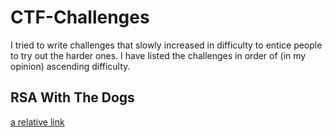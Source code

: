 # CTF-Challenges
I tried to write challenges that slowly increased in difficulty to entice people to try out the harder ones. I have listed the challenges in order of (in my opinion) ascending difficulty. 
## RSA With The Dogs
[a relative link](RSA_With_The_Dogs_Writeup.pdf)